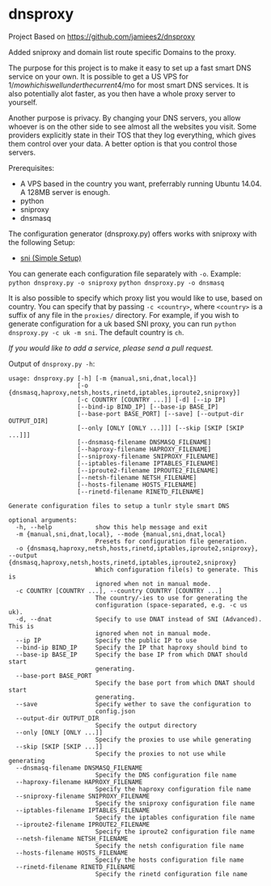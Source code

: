 dnsproxy
========

Project Based on https://github.com/jamiees2/dnsproxy

Added sniproxy and domain list route specific Domains to the proxy.

The purpose for this project is to make it easy to set up a fast smart DNS service on your own. It is possible to get a US VPS for 1$/mo which is well under the current 4$/mo for most smart DNS services. It is also potentially alot faster, as you then have a whole proxy server to yourself.

Another purpose is privacy. By changing your DNS servers, you allow whoever is on the other side to see almost all the websites you visit. Some providers explicitly state in their TOS that they log everything, which gives them control over your data. A better option is that you control those servers.

Prerequisites:
- A VPS based in the country you want, preferrably running Ubuntu 14.04. A 128MB server is enough.
- python
- sniproxy
- dnsmasq


The configuration generator (dnsproxy.py) offers works with sniproxy with the following Setup:
- [sni (Simple Setup)](https://github.com/jamiees2/dnsproxy/wiki/SNI-Setup)


You can generate each configuration file separately with `-o`. Example:
```python dnsproxy.py -o sniproxy```
```python dnsproxy.py -o dnsmasq```

It is also possible to specify which proxy list you would like to use, based on country. You can specify that by passing `-c <country>`, where `<country>` is a suffix of any file in the `proxies/` directory. For example, if you wish to generate configuration for a uk based SNI proxy, you can run `python dnsproxy.py -c uk -m sni`. The default country is `ch`.


*If you would like to add a service, please send a pull request.*

Output of `dnsproxy.py -h`:
```
usage: dnsproxy.py [-h] [-m {manual,sni,dnat,local}]
                   [-o {dnsmasq,haproxy,netsh,hosts,rinetd,iptables,iproute2,sniproxy}]
                   [-c COUNTRY [COUNTRY ...]] [-d] [--ip IP]
                   [--bind-ip BIND_IP] [--base-ip BASE_IP]
                   [--base-port BASE_PORT] [--save] [--output-dir OUTPUT_DIR]
                   [--only [ONLY [ONLY ...]]] [--skip [SKIP [SKIP ...]]]
                   [--dnsmasq-filename DNSMASQ_FILENAME]
                   [--haproxy-filename HAPROXY_FILENAME]
                   [--sniproxy-filename SNIPROXY_FILENAME]
                   [--iptables-filename IPTABLES_FILENAME]
                   [--iproute2-filename IPROUTE2_FILENAME]
                   [--netsh-filename NETSH_FILENAME]
                   [--hosts-filename HOSTS_FILENAME]
                   [--rinetd-filename RINETD_FILENAME]

Generate configuration files to setup a tunlr style smart DNS

optional arguments:
  -h, --help            show this help message and exit
  -m {manual,sni,dnat,local}, --mode {manual,sni,dnat,local}
                        Presets for configuration file generation.
  -o {dnsmasq,haproxy,netsh,hosts,rinetd,iptables,iproute2,sniproxy}, --output {dnsmasq,haproxy,netsh,hosts,rinetd,iptables,iproute2,sniproxy}
                        Which configuration file(s) to generate. This is
                        ignored when not in manual mode.
  -c COUNTRY [COUNTRY ...], --country COUNTRY [COUNTRY ...]
                        The country/-ies to use for generating the
                        configuration (space-separated, e.g. -c us uk).
  -d, --dnat            Specify to use DNAT instead of SNI (Advanced). This is
                        ignored when not in manual mode.
  --ip IP               Specify the public IP to use
  --bind-ip BIND_IP     Specify the IP that haproxy should bind to
  --base-ip BASE_IP     Specify the base IP from which DNAT should start
                        generating.
  --base-port BASE_PORT
                        Specify the base port from which DNAT should start
                        generating.
  --save                Specify wether to save the configuration to
                        config.json
  --output-dir OUTPUT_DIR
                        Specify the output directory
  --only [ONLY [ONLY ...]]
                        Specify the proxies to use while generating
  --skip [SKIP [SKIP ...]]
                        Specify the proxies to not use while generating
  --dnsmasq-filename DNSMASQ_FILENAME
                        Specify the DNS configuration file name
  --haproxy-filename HAPROXY_FILENAME
                        Specify the haproxy configuration file name
  --sniproxy-filename SNIPROXY_FILENAME
                        Specify the sniproxy configuration file name
  --iptables-filename IPTABLES_FILENAME
                        Specify the iptables configuration file name
  --iproute2-filename IPROUTE2_FILENAME
                        Specify the iproute2 configuration file name
  --netsh-filename NETSH_FILENAME
                        Specify the netsh configuration file name
  --hosts-filename HOSTS_FILENAME
                        Specify the hosts configuration file name
  --rinetd-filename RINETD_FILENAME
                        Specify the rinetd configuration file name
 ```


